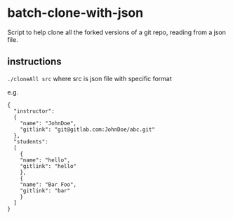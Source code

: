 # batch-clone-with-json
Script to help clone all the forked versions of a git repo, reading from a json file.

## instructions
```./cloneAll src``` where src is json file with specific format

e.g.
```
{
  "instructor":
  {
    "name": "JohnDoe",
    "gitlink": "git@gitlab.com:JohnDoe/abc.git"
  },
  "students":
  [
    {
    "name": "hello",
    "gitlink": "hello"
    },
    {
    "name": "Bar Foo",
    "gitlink": "bar"
    }
  ]
}

```
